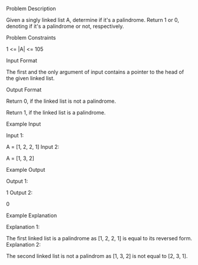 Problem Description

Given a singly linked list A, determine if it's a palindrome. Return 1 or 0, denoting if it's a palindrome or not, respectively.

Problem Constraints

1 <= |A| <= 105

Input Format

The first and the only argument of input contains a pointer to the head of the given linked list.

Output Format

Return 0, if the linked list is not a palindrome.

Return 1, if the linked list is a palindrome.

Example Input

Input 1:

A = [1, 2, 2, 1]
Input 2:

A = [1, 3, 2]

Example Output

Output 1:

1
Output 2:

0

Example Explanation

Explanation 1:

The first linked list is a palindrome as [1, 2, 2, 1] is equal to its reversed form.
Explanation 2:

The second linked list is not a palindrom as [1, 3, 2] is not equal to [2, 3, 1].
